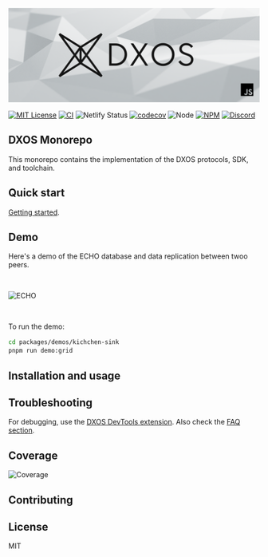 ![DXOS](./docs/docs/assets/images/github-repo-banner.png)

<!-- https://shields.io -->
[![MIT License](https://img.shields.io/npm/l/@dxos/client)](https://github.com/dxos/dxos/blob/main/LICENSE)
[![CI](https://img.shields.io/circleci/build/gh/dxos/dxos/main?style=flat&token=dfa4d4d2d6b8a794bcb5f5772096beb2006cdfa8)](https://circleci.com/gh/dxos/dxos)
![Netlify Status](https://img.shields.io/netlify/847d26d2-ec3b-4f2e-ac3b-caee7fe6e7bc)
[![codecov](https://img.shields.io/codecov/c/github/dxos/dxos?token=CLO9PHX2PQ)](https://codecov.io/gh/dxos/dxos)
![Node](https://img.shields.io/node/v/@dxos/client)
[![NPM](https://img.shields.io/npm/v/@dxos/client/latest)](https://www.npmjs.com/package/@dxos/client)
[![Discord](https://img.shields.io/discord/837138313172353095?label=discord)](https://discord.com/channels/837138313172353095)

<!--
When public:
![Activity](https://img.shields.io/github/commit-activity/m/dxos/dxos)
![Contributors](https://img.shields.io/github/contributors/dxos/dxos)
-->

## DXOS Monorepo

This monorepo contains the implementation of the DXOS protocols, SDK, and toolchain.


## Quick start

[Getting started](./docs/docs/contributing/getting-started.md).


## Demo

Here's a demo of the ECHO database and data replication between twoo peers.

<br/>

![ECHO](https://user-images.githubusercontent.com/3523355/158708286-f9a8c5f1-83ed-4bac-ab9e-65ddb6861fe3.gif)

<br/>

To run the demo:

```bash
cd packages/demos/kichchen-sink
pnpm run demo:grid
```


## Installation and usage



## Troubleshooting

For debugging, use the [DXOS DevTools extension](./packages/sdk/devtools-extension/README.md).
Also check the [FAQ section](./docs/internal/getting-started.md#FAQ).


## Coverage

![Coverage](https://codecov.io/gh/dxos/dxos/branch/main/graphs/tree.svg?token=CLO9PHX2PQ)


## Contributing


## License

MIT
